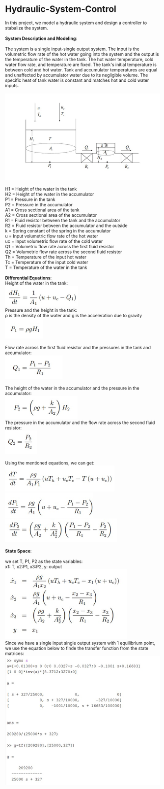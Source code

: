 # Hydraulic-System-Control
In this project, we model a hydraulic system and design a controller to stabalize the system. 
<br>
<br>
__System Description and Modeling__:
<br>
<br>
The system is a single input-single output system. The input is the volumetric flow rate of the hot water going into the system and the output is the temperature of the water in the tank. 
The hot water temperature, cold water flow rate, and temperature are fixed. 
The tank's initial temperature is between cold and hot water. 
Tank and accumulator temperatures are equal and unaffected by accumulator water due to its negligible volume. The specific heat of tank water is constant and matches hot and cold water inputs.
<br>
<br>
![Image 1](images/system.jpg)
<br>
<br>
H1 = Height of the water in the tank
<br>
H2 = Height of the water in the accumulator
<br>
P1 = Pressure in the tank
<br>
P2 = Pressure in the accumulator
<br>
A1 = Cross sectional area of the tank
<br>
A2 = Cross sectional area of the accumulator
<br>
R1 = Fluid resistor between the tank and the accumulator
<br>
R2 = Fluid resistor between the accumulator and the outside
<br>
k = Spring constant of the spring in the accumulator
<br>
u = Input volumetric flow rate of the hot water
<br>
uc = Input volumetric flow rate of the cold water
<br>
Q1 = Volumetric flow rate across the first fluid resistor
<br>
Q2 = Volumetric flow rate across the second fluid resistor
<br>
Th = Temperature of the input hot water
<br>
Tc = Temperature of the input cold water
<br>
T = Temperature of the water in the tank
<br>
<br>
__Differential Equations__:
<br>
Height of the water in the tank:
<br>
![Image 2](images/Height_Water.jpg)
<br>
 Pressure and the height in the tank:
 <br>
  ρ is the density of the water and g is the acceleration due to gravity
 <br>
 ![Image 3](images/Pressur_Height.jpg)
<br>
<br>
 Flow rate across the first fluid resistor and the
pressures in the tank and accumulator:
<br>
![Image 4](images/Flow_resistor_tank_accumulator.jpg)
<br>
<br>
The height of the
water in the accumulator and the pressure in the accumulator:
<br>
![Image 5](images/Height_pressure_accumulator.jpg)
<br>
The pressure in the accumulator and the flow rate across the second fluid resistor:
<br>
![Image 6](images/Flowrate.jpg)
<br>
<br>
Using the mentioned equations, we can get:
<br>
![Image 7](images/EQ1_Diff.jpg)
<br>
![Image 8](images/EQ2_Differ.jpg)
<br>
![Image 9](images/EQ3_Diff.jpg)
<br>
<br>
__State Space__:
<br>
<br>
we set T, P1, P2 as the state variables:
<br>
x1: T,   x2:P1,   x3:P2,  y: output
<br>
![Image 10](images/state_space.jpg)
<br>
Since we have a single input single output system with 1 equilibrium point, we use the equation below to finde the transfer function from the state matrices:
<br>
![Image 11](images/transfer_func.jpg)
